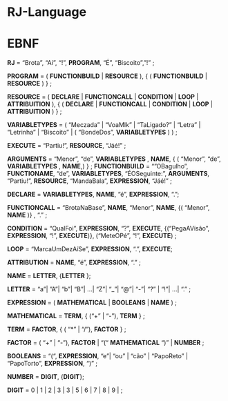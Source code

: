 # RJ-Language

# EBNF

**RJ** = “Brota”, “Aí”, “!”, **PROGRAM**, “É”, “Biscoito”,”!” ;

**PROGRAM** = ( **FUNCTIONBUILD** | **RESOURCE**  ), { ( **FUNCTIONBUILD** | **RESOURCE**  ) } ;

**RESOURCE** = ( **DECLARE** | **FUNCTIONCALL** | **CONDITION** | **LOOP** | **ATTRIBUITION** ), { ( **DECLARE** | **FUNCTIONCALL** | **CONDITION** | **LOOP** | **ATTRIBUITION** ) } ;

**VARIABLETYPES** = ( “Meczada” | “VoaMlk” | “TaLigado?” | “Letra” | “Letrinha” | “Biscoito” | ( “BondeDos”, **VARIABLETYPES** ) ) ;

**EXECUTE** = “Partiu!”, **RESOURCE**, “Jáé!” ;

**ARGUMENTS** = “Menor”, “de”, **VARIABLETYPES** , **NAME**, { ( “Menor”, “de”, **VARIABLETYPES** , **NAME**,) } ;
**FUNCTIONBUILD** = “”OBagulho”, **FUNCTIONAME**, “de”, **VARIABLETYPES**, “ÉOSeguinte:”, **ARGUMENTS**, “Partiu!”, **RESOURCE**, “MandaBala”, **EXPRESSION**, “Jáé!” ;

**DECLARE** = **VARIABLETYPES**, **NAME**, “é”, **EXPRESSION**, “.”;

**FUNCTIONCALL** = “BrotaNaBase”, **NAME**, “Menor”, **NAME**,  {( “Menor”, **NAME** )} , “.” ;

**CONDITION** = “QualFoi”, **EXPRESSION**, “?”, **EXECUTE**, {(“PegaAVisão”, **EXPRESSION**, “!”, **EXECUTE**)},  (“MeteOPé”, “!”, **EXECUTE**) ;

**LOOP** = “MarcaUmDezAíSe”, **EXPRESSION**, “.”, **EXECUTE**;

**ATTRIBUTION** = **NAME**, “é”, **EXPRESSION**, “.” ;

**NAME** = **LETTER**, {**LETTER** };

**LETTER** = “a”| ”A”| “b”| “B”| …| “Z”| “_”| “@”| “-”| “?” | “!”| …| “.” ;

**EXPRESSION** = ( **MATHEMATICAL** | **BOOLEANS** | **NAME** ) ;

**MATHEMATICAL** = **TERM**, { (“+” | “-”), **TERM** } ;

**TERM** = **FACTOR**, { ( “*” | “/”), **FACTOR** } ;

**FACTOR** = ( “+” | “-”), **FACTOR** | “(“ **MATHEMATICAL** “)” | **NUMBER** ;

**BOOLEANS** = “(“, **EXPRESSION**, “e”| “ou” | “câo” | “PapoReto” | “PapoTorto”, **EXPRESSION**, “)” ;

**NUMBER** = **DIGIT**, {**DIGIT**}; 

**DIGIT** = 0 | 1 | 2 | 3 | 3 | 5 | 6 | 7 | 8 | 9 | ;

